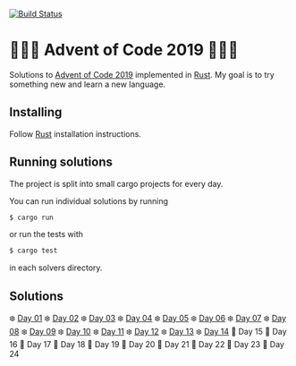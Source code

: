 [![Build Status](https://travis-ci.org/Cadiac/adventofcode.svg?branch=2019)](https://travis-ci.org/Cadiac/adventofcode)

# 🎄🎄🎄 Advent of Code 2019 🎄🎄🎄  

Solutions to [Advent of Code 2019](https://adventofcode.com/) implemented in [Rust](https://www.rust-lang.org).
My goal is to try something new and learn a new language.

## Installing

Follow [Rust](https://www.rust-lang.org/en-US/install.html) installation instructions.

## Running solutions

The project is split into small cargo projects for every day.

You can run individual solutions by running

```bash
$ cargo run
```

or run the tests with

```bash
$ cargo test
```

in each solvers directory.

## Solutions

❄️ [Day 01](day01/src/main.rs)
❄️ [Day 02](day02/src/main.rs)
❄️ [Day 03](day03/src/main.rs)
❄️ [Day 04](day04/src/main.rs)
❄️ [Day 05](day05/src/main.rs)
❄️ [Day 06](day06/src/main.rs)
❄️ [Day 07](day07/src/main.rs)
❄️ [Day 08](day08/src/main.rs)
❄️ [Day 09](day09/src/main.rs)
❄️ [Day 10](day10/src/main.rs)
❄️ [Day 11](day11/src/main.rs)
❄️ [Day 12](day12/src/main.rs)
❄️ [Day 13](day13/src/main.rs)
❄️ [Day 14](day14/src/main.rs)
🎁 Day 15
🎁 Day 16
🎁 Day 17
🎁 Day 18
🎁 Day 19
🎁 Day 20
🎁 Day 21
🎁 Day 22
🎁 Day 23
🎁 Day 24
